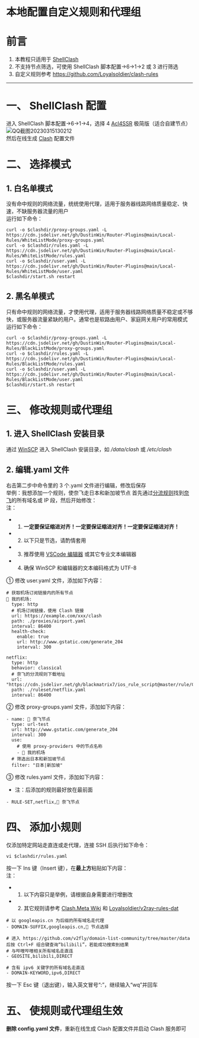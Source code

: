 # 本地配置自定义规则和代理组
# 前言
1. 本教程只适用于 [ShellClash](https://github.com/juewuy/ShellClash)
2. 不支持节点筛选，可使用 ShellClash 脚本配置->6->1->2 或 3 进行筛选
3. 自定义规则参考 https://github.com/Loyalsoldier/clash-rules
---
# 一、 ShellClash 配置
进入 ShellClash 脚本配置->6->1->4，选择 4 [Acl4SSR](https://acl4ssr-sub.github.io/) 极简版（适合自建节点）  
![QQ截图20230315130212](https://user-images.githubusercontent.com/45238096/225292060-270091da-324b-4c84-8f94-74c2fcb2dc75.png)  
然后在线生成 [Clash](https://github.com/Dreamacro/clash/wiki) 配置文件
# 二、 选择模式
## 1. 白名单模式
没有命中规则的网络流量，统统使用代理，适用于服务器线路网络质量稳定、快速，不缺服务器流量的用户  
运行如下命令：
```
curl -o $clashdir/proxy-groups.yaml -L https://cdn.jsdelivr.net/gh/DustinWin/Router-Plugins@main/Local-Rules/WhiteListMode/proxy-groups.yaml
curl -o $clashdir/rules.yaml -L https://cdn.jsdelivr.net/gh/DustinWin/Router-Plugins@main/Local-Rules/WhiteListMode/rules.yaml
curl -o $clashdir/user.yaml -L https://cdn.jsdelivr.net/gh/DustinWin/Router-Plugins@main/Local-Rules/WhiteListMode/user.yaml
$clashdir/start.sh restart
```
## 2. 黑名单模式
只有命中规则的网络流量，才使用代理，适用于服务器线路网络质量不稳定或不够快，或服务器流量紧缺的用户。通常也是软路由用户、家庭网关用户的常用模式  
运行如下命令：
```
curl -o $clashdir/proxy-groups.yaml -L https://cdn.jsdelivr.net/gh/DustinWin/Router-Plugins@main/Local-Rules/BlackListMode/proxy-groups.yaml
curl -o $clashdir/rules.yaml -L https://cdn.jsdelivr.net/gh/DustinWin/Router-Plugins@main/Local-Rules/BlackListMode/rules.yaml
curl -o $clashdir/user.yaml -L https://cdn.jsdelivr.net/gh/DustinWin/Router-Plugins@main/Local-Rules/BlackListMode/user.yaml
$clashdir/start.sh restart
```
# 三、 修改规则或代理组
## 1. 进入 ShellClash 安装目录
通过 [WinSCP](https://winscp.net/eng/downloads.php) 进入 ShellClash 安装目录，如 */data/clash* 或 */etc/clash*
## 2. 编辑.yaml 文件
右击第二步中命令里的 3 个.yaml 文件进行编辑，修改后保存  
举例：我想添加一个规则，使奈飞走日本和新加坡节点 
首先通过[分流规则](https://github.com/blackmatrix7/ios_rule_script/tree/master/rule/Clash)找到[奈飞](https://www.netflix.com)的所有域名或 IP 段，然后开始修改：  
注：
- 1. **一定要保证缩进对齐！一定要保证缩进对齐！一定要保证缩进对齐！**
- 2. 以下只是节选，请酌情套用
- 3. 推荐使用 [VSCode 编辑器](https://code.visualstudio.com/Download) 或其它专业文本编辑器
- 4. 确保 WinSCP 和编辑器的文本编码格式为 UTF-8

① 修改 user.yaml 文件，添加如下内容：
```
# 获取机场订阅链接内的所有节点
🛫 我的机场:
  type: http
  # 机场订阅链接，使用 Clash 链接
  url: https://example.com/xxx/clash
  path: ./proxies/airport.yaml
  interval: 86400
  health-check:
    enable: true
    url: http://www.gstatic.com/generate_204
    interval: 300

netflix:
  type: http
  behavior: classical
  # 奈飞的分流规则下载地址
  url: "https://cdn.jsdelivr.net/gh/blackmatrix7/ios_rule_script@master/rule/Clash/Netflix/Netflix.yaml"
  path: ./ruleset/netflix.yaml
  interval: 86400
```
② 修改 proxy-groups.yaml 文件，添加如下内容：
```
- name: 🎥 奈飞节点
  type: url-test
  url: http://www.gstatic.com/generate_204
  interval: 300
  use:
    # 使用 proxy-providers 中的节点名称
    - 🛫 我的机场
  # 筛选出日本和新加坡节点
  filter: "日本|新加坡"
```
③ 修改 rules.yaml 文件，添加如下内容：  
- 注：后添加的规则最好放在最前面

```
- RULE-SET,netflix,🎥 奈飞节点
```
# 四、 添加小规则
仅添加特定网站走直连或走代理，连接 SSH 后执行如下命令：
```
vi $clashdir/rules.yaml
```
按一下 Ins 键（Insert 键），在**最上方**粘贴如下内容：  
注：
- 1. 以下内容只是举例，请根据自身需要进行增删改
- 2. 其它规则请参考 [Clash.Meta Wiki](https://github.com/MetaCubeX/Clash.Meta/wiki/Configuring-example#rules) 和 [Loyalsoldier/v2ray-rules-dat](https://github.com/Loyalsoldier/v2ray-rules-dat)

```
# 以 googleapis.cn 为后缀的所有域名走代理
- DOMAIN-SUFFIX,googleapis.cn,🚀 节点选择

# 进入 https://github.com/v2fly/domain-list-community/tree/master/data 后按 Ctrl+F 组合键查询“bilibili”，若能成功搜索到结果
# 与哔哩哔哩相关所有域名走直连
- GEOSITE,bilibili,DIRECT

# 含有 ipv6 关键字的所有域名走直连
- DOMAIN-KEYWORD,ipv6,DIRECT
```
按一下 Esc 键（退出键），输入英文冒号“:”，继续输入“wq”并回车
# 五、 使规则或代理组生效
**删除 config.yaml 文件**，重新在线生成 Clash 配置文件并启动 Clash 服务即可
